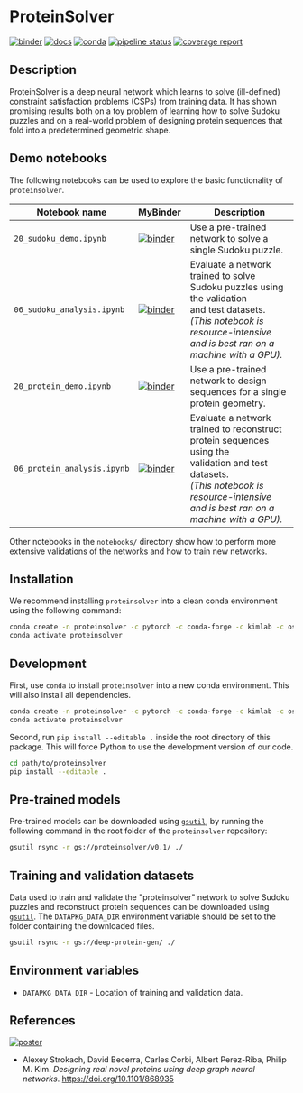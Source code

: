 # ProteinSolver

[![binder](https://mybinder.org/badge_logo.svg)](https://mybinder.org/v2/git/https%3A%2F%2Fmybinder%3AhTGKLsjmxRS8xNyHxRJB%40gitlab.com%2Fostrokach%2Fproteinsolver.git/v0.1.10?urlpath=lab)
[![docs](https://img.shields.io/badge/docs-v0.1.10-blue.svg)](https://ostrokach.gitlab.io/proteinsolver/v0.1.10/)
[![conda](https://img.shields.io/conda/dn/ostrokach-forge/proteinsolver.svg)](https://anaconda.org/ostrokach-forge/proteinsolver/)
[![pipeline status](https://gitlab.com/ostrokach/proteinsolver/badges/v0.1.10/pipeline.svg)](https://gitlab.com/ostrokach/proteinsolver/commits/v0.1.10/)
[![coverage report](https://gitlab.com/ostrokach/proteinsolver/badges/v0.1.10/coverage.svg)](https://ostrokach.gitlab.io/proteinsolver/v0.1.10/htmlcov/)

## Description

ProteinSolver is a deep neural network which learns to solve (ill-defined) constraint satisfaction problems (CSPs) from training data. It has shown promising results both on a toy problem of learning how to solve Sudoku puzzles and on a real-world problem of designing protein sequences that fold into a predetermined geometric shape.

## Demo notebooks

The following notebooks can be used to explore the basic functionality of `proteinsolver`.

| Notebook name               | MyBinder                                                                                                                                                                                                                       | Description                                                                                                                                                                                |
| --------------------------- | ------------------------------------------------------------------------------------------------------------------------------------------------------------------------------------------------------------------------------ | ------------------------------------------------------------------------------------------------------------------------------------------------------------------------------------------ |
| `20_sudoku_demo.ipynb`      | [![binder](https://mybinder.org/badge_logo.svg)](https://mybinder.org/v2/git/https%3A%2F%2Fmybinder%3AhTGKLsjmxRS8xNyHxRJB%40gitlab.com%2Fostrokach%2Fproteinsolver.git/v0.1.10?filepath=notebooks%2F20_sudoku_demo.ipynb)      | Use a pre-trained network to solve a single Sudoku puzzle.                                                                                                                                 |
| `06_sudoku_analysis.ipynb`  | [![binder](https://mybinder.org/badge_logo.svg)](https://mybinder.org/v2/git/https%3A%2F%2Fmybinder%3AhTGKLsjmxRS8xNyHxRJB%40gitlab.com%2Fostrokach%2Fproteinsolver.git/v0.1.10?filepath=notebooks%2F06_sudoku_analysis.ipynb)  | Evaluate a network trained to solve Sudoku puzzles using the validation<br>and test datasets.<br>*(This notebook is resource-intensive and is best ran on a machine with a GPU).*          |
| `20_protein_demo.ipynb`     | [![binder](https://mybinder.org/badge_logo.svg)](https://mybinder.org/v2/git/https%3A%2F%2Fmybinder%3AhTGKLsjmxRS8xNyHxRJB%40gitlab.com%2Fostrokach%2Fproteinsolver.git/v0.1.10?filepath=notebooks%2F20_protein_demo.ipynb)     | Use a pre-trained network to design sequences for a single protein geometry.                                                                                                               |
| `06_protein_analysis.ipynb` | [![binder](https://mybinder.org/badge_logo.svg)](https://mybinder.org/v2/git/https%3A%2F%2Fmybinder%3AhTGKLsjmxRS8xNyHxRJB%40gitlab.com%2Fostrokach%2Fproteinsolver.git/v0.1.10?filepath=notebooks%2F06_protein_analysis.ipynb) | Evaluate a network trained to reconstruct protein sequences using the<br>validation and test datasets.<br>*(This notebook is resource-intensive and is best ran on a machine with a GPU).* |

Other notebooks in the `notebooks/` directory show how to perform more extensive validations of the networks and how to train new networks.

## Installation

We recommend installing `proteinsolver` into a clean conda environment using the following command:

```bash
conda create -n proteinsolver -c pytorch -c conda-forge -c kimlab -c ostrokach-forge proteinsolver
conda activate proteinsolver
```

## Development

First, use `conda` to install `proteinsolver` into a new conda environment. This will also install all dependencies.

```bash
conda create -n proteinsolver -c pytorch -c conda-forge -c kimlab -c ostrokach-forge proteinsolver
conda activate proteinsolver
```

Second, run `pip install --editable .` inside the root directory of this package. This will force Python to use the development version of our code.

```bash
cd path/to/proteinsolver
pip install --editable .
```

## Pre-trained models

Pre-trained models can be downloaded using [`gsutil`][gsutil], by running the following command in the root folder of the `proteinsolver` repository:

```bash
gsutil rsync -r gs://proteinsolver/v0.1/ ./
```

## Training and validation datasets

Data used to train and validate the "proteinsolver" network to solve Sudoku puzzles and reconstruct protein sequences can be downloaded using [`gsutil`][gsutil]. The `DATAPKG_DATA_DIR` environment variable should be set to the folder containing the downloaded files.

```bash
gsutil rsync -r gs://deep-protein-gen/ ./
```

## Environment variables

- `DATAPKG_DATA_DIR` - Location of training and validation data.

## References

[![poster](https://img.shields.io/static/v1?label=poster&message=html&color=orange)](https://ostrokach-presentations.gitlab.io/2019-12-13-neurips-poster/7ad67cfdf35a4e3e8346e293dc444074/)

- Alexey Strokach, David Becerra, Carles Corbi, Albert Perez-Riba, Philip M. Kim. *Designing real novel proteins using deep graph neural networks*. https://doi.org/10.1101/868935

[gsutil]: https://cloud.google.com/sdk/install
